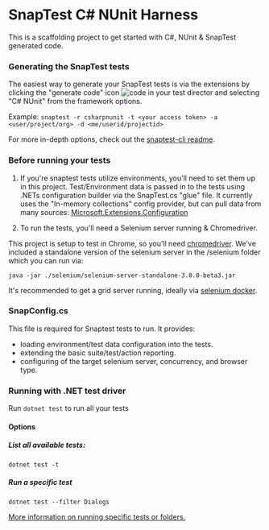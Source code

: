 # SnapTest C# NUnit Harness

This is a scaffolding project to get started with C#, NUnit & SnapTest generated code.

### Generating the SnapTest tests

The easiest way to generate your SnapTest tests is via the extensions by clicking the "generate code" icon ![code](https://res.cloudinary.com/snaptest/image/upload/v1535423547/READMEs/Screen_Shot_2018-08-27_at_9.32.07_PM.png) in your test director and selecting "C# NUnit" from the framework options.

Example: `snaptest -r csharpnunit -t <your access token> -a <user/project/org> -d <me/userid/projectid>`

For more in-depth options, check out the [snaptest-cli readme](https://www.npmjs.com/package/snaptest-cli).

### Before running your tests

1. If you're snaptest tests utilize environments, you'll need to set them up in this project.  Test/Environment data is passed in to the tests using .NETs configuration builder via the SnapTest.cs "glue" file.  It currently
uses the "In-memory collections" config provider, but can pull data from many sources: [Microsoft.Extensions.Configuration](https://docs.microsoft.com/en-us/aspnet/core/fundamentals/configuration/?view=aspnetcore-2.1)  

1. To run the tests, you'll need a Selenium server running & Chromedriver. 

This project is setup to test in Chrome, so you'll need [chromedriver](http://chromedriver.chromium.org/downloads).  We've included a standalone version of the selenium server in the /selenium 
folder which you can run via:

`java -jar ./selenium/selenium-server-standalone-3.0.0-beta3.jar`

It's recommended to get a grid server running, ideally via [selenium docker](https://github.com/SeleniumHQ/docker-selenium).   

### SnapConfig.cs
 
This file is required for Snaptest tests to run.  It provides:
- loading environment/test data configuration into the tests.
- extending the basic suite/test/action reporting.
- configuring of the target selenium server, concurrency, and browser type.  

### Running with .NET test driver

Run ```dotnet test``` to run all your tests

#### Options

##### List all available tests:
```dotnet test -t```

##### Run a specific test 
```dotnet test --filter Dialogs```

[More information on running specific tests or folders.](https://docs.microsoft.com/en-us/dotnet/core/testing/selective-unit-tests)
